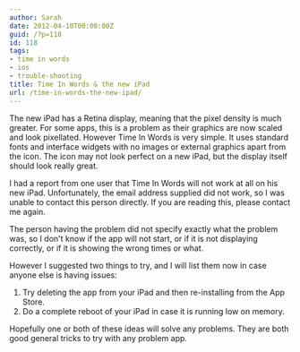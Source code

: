 ```yaml
---
author: Sarah
date: 2012-04-10T00:00:00Z
guid: /?p=118
id: 118
tags:
- time in words
- ios
- trouble-shooting
title: Time In Words & the new iPad
url: /time-in-words-the-new-ipad/
---
```


The new iPad has a Retina display, meaning that the pixel density is much
greater. For some apps, this is a problem as their graphics are now scaled and
look pixellated. However Time In Words is very simple. It uses standard fonts
and interface widgets with no images or external graphics apart from the icon.
The icon may not look perfect on a new iPad, but the display itself should look
really great.

I had a report from one user that Time In Words will not work at all on his new
iPad. Unfortunately, the email address supplied did not work, so I was unable to
contact this person directly. If you are reading this, please contact me again.

The person having the problem did not specify exactly what the problem was, so I
don't know if the app will not start, or if it is not displaying correctly, or
if it is showing the wrong times or what.

However I suggested two things to try, and I will list them now in case anyone
else is having issues:

1. Try deleting the app from your iPad and then re-installing from the App
   Store.
2. Do a complete reboot of your iPad in case it is running low on memory.

Hopefully one or both of these ideas will solve any problems. They are both good
general tricks to try with any problem app.
